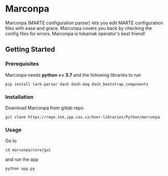 # Marconpa

Marconpa (MARTE configuration parser) lets you edit MARTE configuration files with ease and grace. Marconpa covers you back by checking the config files for errors. Marconpa is tokamak operator's best friend!

## Getting Started

### Prerequisites

Marconpa needs **python >= 3.7** and the following libraries to run
```
pip install lark-parser dash dash-daq dash_bootstrap_components
```

### Installation

Download Marconpa from gitlab repo
```
git clone https://repo.tok.ipp.cas.cz/User-libraries/Python/marconpa
```

### Usage

Go to 
```
cd marconpa/core/gui
```
and run the app
```
python app.py
```
